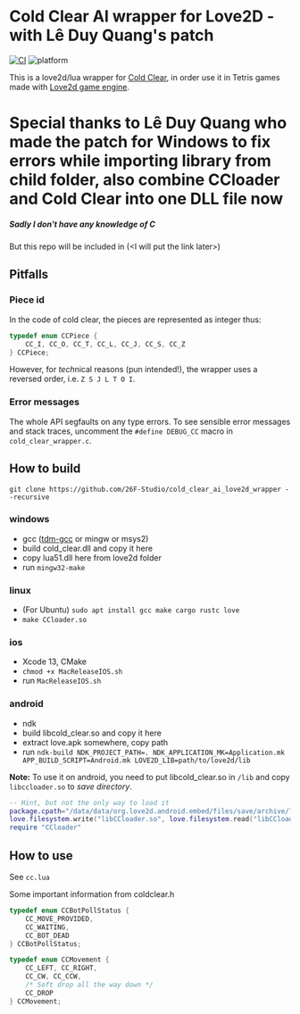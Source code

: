 # Cold Clear AI wrapper for Love2D - with Lê Duy Quang's patch

[![CI](https://github.com/26F-Studio/cold_clear_ai_love2d_wrapper/actions/workflows/build.yml/badge.svg)](https://github.com/26F-Studio/cold_clear_ai_love2d_wrapper/actions)
![platform](https://img.shields.io/badge/platform-windows%20%7C%20linux%20%7C%20android%20%7C%20macos%20%7C%20ios-brightgreen.svg)

This is a love2d/lua wrapper for [Cold Clear](https://github.com/MinusKelvin/cold-clear), in order use it in Tetris games made with [Love2d game engine](https://love2d.org/).
# Special thanks to Lê Duy Quang who made the patch for Windows to fix errors while importing library from child folder, also combine CCloader and Cold Clear into one DLL file now
##### Sadly I don't have any knowledge of C
But this repo will be included in (\<I will put the link later\>)

## Pitfalls

### Piece id

In the code of cold clear, the pieces are represented as integer thus:

```c
typedef enum CCPiece {
    CC_I, CC_O, CC_T, CC_L, CC_J, CC_S, CC_Z
} CCPiece;
```

However, for *tech*nical reasons (pun intended!), the wrapper uses a reversed order,
i.e. `Z S J L T O I`.

### Error messages

The whole API segfaults on any type errors. To see sensible error messages and stack traces, uncomment the `#define DEBUG_CC` macro in `cold_clear_wrapper.c`.

## How to build

`git clone https://github.com/26F-Studio/cold_clear_ai_love2d_wrapper --recursive`

### windows

* gcc ([tdm-gcc](https://jmeubank.github.io/tdm-gcc/) or mingw or msys2)
* build cold_clear.dll and copy it here
* copy lua51.dll here from love2d folder
* run `mingw32-make`

### linux

* (For Ubuntu) `sudo apt install gcc make cargo rustc love`
* `make CCloader.so`

### ios

* Xcode 13, CMake
* `chmod +x MacReleaseIOS.sh`
* run `MacReleaseIOS.sh`

### android

* ndk
* build libcold_clear.so and copy it here
* extract love.apk somewhere, copy path
* run `ndk-build NDK_PROJECT_PATH=. NDK_APPLICATION_MK=Application.mk APP_BUILD_SCRIPT=Android.mk LOVE2D_LIB=path/to/love2d/lib`

**Note:** To use it on android, you need to put libcold_clear.so in `/lib` and copy `libccloader.so` to *save directory*.

```lua
-- Hint, but not the only way to load it
package.cpath="/data/data/org.love2d.android.embed/files/save/archive/lib?.so;"..package.cpath
love.filesystem.write("libCCloader.so", love.filesystem.read("libCCloader.so"))
require "CCloader"
```

## How to use

See `cc.lua`

Some important information from coldclear.h

```c
typedef enum CCBotPollStatus {
    CC_MOVE_PROVIDED,
    CC_WAITING,
    CC_BOT_DEAD
} CCBotPollStatus;

typedef enum CCMovement {
    CC_LEFT, CC_RIGHT,
    CC_CW, CC_CCW,
    /* Soft drop all the way down */
    CC_DROP
} CCMovement;
```
